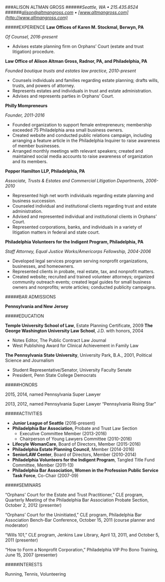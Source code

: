 ###ALISON ALTMAN GROSS
######*Seattle, WA  •  215.435.8524*
######*alison@altmangross.com  •  [www.altmangross.com](http://www.altmangross.com)*

#####EXPERIENCE	
**Law Offices of Karen M. Stockmal, Berwyn, PA**

*Of Counsel, 2016-present*

+ Advises estate planning firm on Orphans’ Court (estate and trust litigation) procedure.



**Law Office of Alison Altman Gross, Radnor, PA, and Philadelphia, PA**

*Founded boutique trusts and estates law practice, 2010-present*


+ Counsels individuals and families regarding estate planning; drafts wills, trusts, and powers of attorney.
+ Represents estates and individuals in trust and estate administration.	
+ Advises and represents parties in Orphans’ Court.   

**Philly Mompreneurs**

*Founder, 2011-2016*

+ Founded organization to support female entrepreneurs; membership exceeded 75 Philadelphia area small business owners.     
+ Created website and conducted public relations campaign, including arranging a feature article in the Philadelphia Inquirer to raise awareness of member businesses. 
+ Arranged monthly meetings with relevant speakers; created and maintained social media accounts to raise awareness of organization and its members.

**Pepper Hamilton LLP, Philadelphia, PA**

*Associate, Trusts & Estates and Commercial Litigation Departments, 2006-2010*

+ Represented high net worth individuals regarding estate planning and business succession.
+ Counseled individual and institutional clients regarding trust and estate administration.
+ Advised and represented individual and institutional clients in Orphans’ Court.  
+ Represented corporations, banks, and individuals in a variety of litigation matters in federal and state court. 

**Philadelphia Volunteers for the Indigent Program, Philadelphia, PA**

*Staff Attorney, Equal Justice Works/Americorps Fellowship, 2004-2006*

+ Developed legal services program serving nonprofit organizations, businesses, and homeowners.  
+ Represented clients in probate, real estate, tax, and nonprofit matters.  
+ Created website; recruited and trained volunteer attorneys; organized community outreach events; created legal guides for small business owners and nonprofits; wrote articles; conducted publicity campaigns.  

#####BAR ADMISSIONS

**Pennsylvania and New Jersey**

#####EDUCATION	

**Temple University School of Law**, Estate Planning Certificate, 2009
**The George Washington University Law School**, J.D. with honors, 2004		


+ Notes Editor, The Public Contract Law Journal
+ West Publishing Award for Clinical Achievement in Family Law	

**The Pennsylvania State University**, University Park, B.A., 2001, Political Science and Journalism

+ Student Representative/Senator, University Faculty Senate
+ President, Penn State College Democrats

#####HONORS	

2015, 2014, named Pennsylvania Super Lawyer

2013, 2012, named Pennsylvania Super Lawyer “Pennsylvania Rising Star”

#####ACTIVITIES
+ **Junior League of Seattle** (2016-present)
+ **Philadelphia Bar Association**, Probate and Trust Law Section
  - Executive Committee Member (2013-2016)
  - Chairperson of Young Lawyers Committee (2010-2016)
+ **Lifecyle WomanCare**, Board of Directors, Member (2015-2016)
+ **Philadelphia Estate Planning Council**, Member (2014-2016)
+ **SeniorLAW Center**, Board of Directors, Member (2010-2014)
+ **Philadelphia Volunteers for the Indigent Program**, Tangled Title Fund Committee, Member (2011-13)
+ **Philadelphia Bar Association, Women in the Profession Public Service Task Force**, Co-Chair (2007-09)

#####SEMINARS        

“Orphans' Court for the Estate and Trust Practitioner,” CLE program, Quarterly Meeting of the Philadelphia Bar Association Probate Section, October 2, 2012 (presenter)


“Orphans’ Court for the Uninitiated,” CLE program, Philadelphia Bar Association Bench-Bar Conference, October 15, 2011 (course planner and moderator)

“Wills 101,” CLE program, Jenkins Law Library, April 13, 2011, and October 5, 2011 (presenter)	

“How to Form a Nonprofit Corporation,” Philadelphia VIP Pro Bono Training, June 15, 2007 (presenter)

#####INTERESTS	

Running, Tennis, Volunteering 

